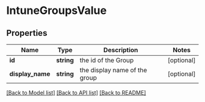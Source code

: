 # IntuneGroupsValue

## Properties
Name | Type | Description | Notes
------------ | ------------- | ------------- | -------------
**id** | **string** | the id of the Group | [optional] 
**display_name** | **string** | the display name of the group | [optional] 

[[Back to Model list]](../README.md#documentation-for-models) [[Back to API list]](../README.md#documentation-for-api-endpoints) [[Back to README]](../README.md)


